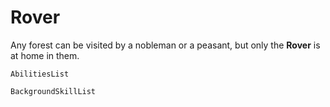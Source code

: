 # Rover

Any forest can be visited by a nobleman or a peasant, but only the **Rover** is at home in them. 

`AbilitiesList`

`BackgroundSkillList`